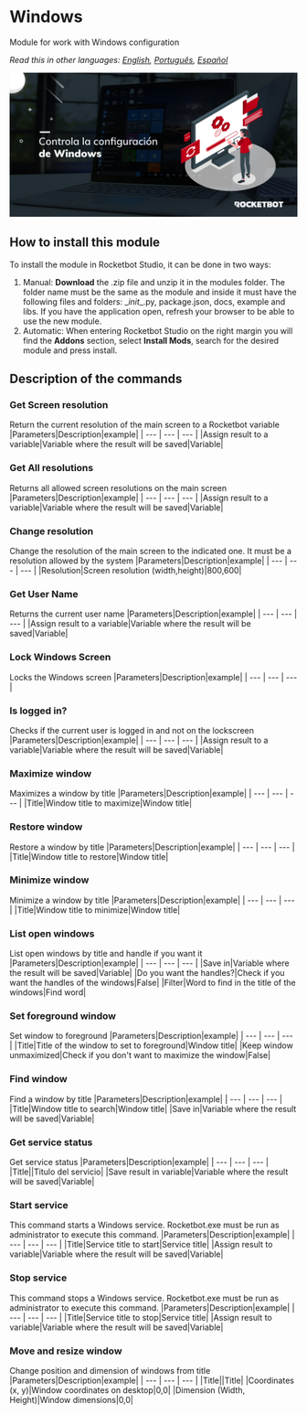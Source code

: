 # Windows
  
Module for work with Windows configuration  

*Read this in other languages: [English](Manual_Windows.md), [Português](Manual_Windows.pr.md), [Español](Manual_Windows.es.md)*
  
![banner](imgs/Banner_Windows.png)
## How to install this module
  
To install the module in Rocketbot Studio, it can be done in two ways:
1. Manual: __Download__ the .zip file and unzip it in the modules folder. The folder name must be the same as the module and inside it must have the following files and folders: \__init__.py, package.json, docs, example and libs. If you have the application open, refresh your browser to be able to use the new module.
2. Automatic: When entering Rocketbot Studio on the right margin you will find the **Addons** section, select **Install Mods**, search for the desired module and press install.  


## Description of the commands

### Get Screen resolution
  
Return the current resolution of the main screen to a Rocketbot variable
|Parameters|Description|example|
| --- | --- | --- |
|Assign result to a variable|Variable where the result will be saved|Variable|

### Get All resolutions
  
Returns all allowed screen resolutions on the main screen
|Parameters|Description|example|
| --- | --- | --- |
|Assign result to a variable|Variable where the result will be saved|Variable|

### Change resolution
  
Change the resolution of the main screen to the indicated one. It must be a resolution allowed by the system
|Parameters|Description|example|
| --- | --- | --- |
|Resolution|Screen resolution (width,height)|800,600|

### Get User Name
  
Returns the current user name
|Parameters|Description|example|
| --- | --- | --- |
|Assign result to a variable|Variable where the result will be saved|Variable|

### Lock Windows Screen
  
Locks the Windows screen
|Parameters|Description|example|
| --- | --- | --- |

### Is logged in?
  
Checks if the current user is logged in and not on the lockscreen
|Parameters|Description|example|
| --- | --- | --- |
|Assign result to a variable|Variable where the result will be saved|Variable|

### Maximize window
  
Maximizes a window by title
|Parameters|Description|example|
| --- | --- | --- |
|Title|Window title to maximize|Window title|

### Restore window
  
Restore a window by title
|Parameters|Description|example|
| --- | --- | --- |
|Title|Window title to restore|Window title|

### Minimize window
  
Minimize a window by title
|Parameters|Description|example|
| --- | --- | --- |
|Title|Window title to minimize|Window title|

### List open windows
  
List open windows by title and handle if you want it
|Parameters|Description|example|
| --- | --- | --- |
|Save in|Variable where the result will be saved|Variable|
|Do you want the handles?|Check if you want the handles of the windows|False|
|Filter|Word to find in the title of the windows|Find word|

### Set foreground window
  
Set window to foreground
|Parameters|Description|example|
| --- | --- | --- |
|Title|Title of the window to set to foreground|Window title|
|Keep window unmaximized|Check if you don't want to maximize the window|False|

### Find window
  
Find a window by title
|Parameters|Description|example|
| --- | --- | --- |
|Title|Window title to search|Window title|
|Save in|Variable where the result will be saved|Variable|

### Get service status
  
Get service status
|Parameters|Description|example|
| --- | --- | --- |
|Title||Titulo del servicio|
|Save result in variable|Variable where the result will be saved|Variable|

### Start service
  
This command starts a Windows service. Rocketbot.exe must be run as administrator to execute this command.
|Parameters|Description|example|
| --- | --- | --- |
|Title|Service title to start|Service title|
|Assign result to variable|Variable where the result will be saved|Variable|

### Stop service
  
This command stops a Windows service. Rocketbot.exe must be run as administrator to execute this command.
|Parameters|Description|example|
| --- | --- | --- |
|Title|Service title to stop|Service title|
|Assign result to variable|Variable where the result will be saved|Variable|

### Move and resize window
  
Change position and dimension of windows from title
|Parameters|Description|example|
| --- | --- | --- |
|Title||Title|
|Coordinates (x, y)|Window coordinates on desktop|0,0|
|Dimension (Width, Height)|Window dimensions|0,0|

